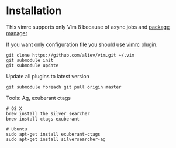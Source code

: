 # Installation

This vimrc supports only Vim 8 because of async jobs and [package manager](https://shapeshed.com/vim-packages/)

If you want only configuration file you should use [vimrc](http://github.com/aliev/vimrc) plugin.

```
git clone https://github.com/aliev/vim.git ~/.vim
git submodule init
git submodule update
```

Update all plugins to latest version

```
git submodule foreach git pull origin master
```

Tools: Ag, exuberant ctags

```
# OS X
brew install the_silver_searcher
brew install ctags-exuberant

# Ubuntu
sudo apt-get install exuberant-ctags
sudo apt-get install silversearcher-ag
```
